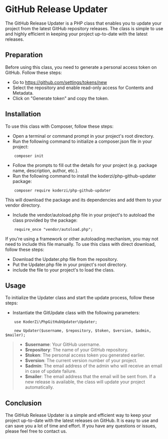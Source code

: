 # GitHub Release Updater
The GitHub Release Updater is a PHP class that enables you to update your project from the latest GitHub repository releases. The class is simple to use and highly efficient in keeping your project up-to-date with the latest releases.

## Preparation
Before using this class, you need to generate a personal access token on GitHub. Follow these steps:

- Go to https://github.com/settings/tokens/new
- Select the repository and enable read-only access for Contents and Metadata.
- Click on "Generate token" and copy the token.

## Installation
To use this class with Composer, follow these steps:
- Open a terminal or command prompt in your project's root directory.
- Run the following command to initialize a composer.json file in your project:
```
    composer init
```
- Follow the prompts to fill out the details for your project (e.g. package name, description, author, etc.).
- Run the following command to install the koderzi/php-github-updater package:
```
    composer require koderzi/php-github-updater
```
This will download the package and its dependencies and add them to your vendor directory.
- Include the vendor/autoload.php file in your project's to autoload the class provided by the package:
```
    require_once "vendor/autoload.php";
```
If you're using a framework or other autoloading mechanism, you may not need to include this file manually.
To use this class with direct download, follow these steps:
- Download the Updater.php file from the repository.
- Put the Updater.php file in your project's root directory.
- include the file to your project's to load the class.

## Usage
To initialize the Updater class and start the update process, follow these steps:
- Instantiate the GitUpdate class with the following parameters:
```
    use KoderZi\PhpGitHubUpdater\Updater;

    new Updater($username, $repository, $token, $version, $admin, $mailer);
```
>- __$username__: Your GitHub username.
>- __$repository__: The name of your GitHub repository.
>- __$token__: The personal access token you generated earlier.
>- __$version__: The current version number of your project.
>- __$admin__: The email address of the admin who will receive an email in case of update failure.
>- __$mailer__: The email address that the email will be sent from.
If a new release is available, the class will update your project automatically.

## Conclusion
The GitHub Release Updater is a simple and efficient way to keep your project up-to-date with the latest releases on GitHub. It is easy to use and can save you a lot of time and effort. If you have any questions or issues, please feel free to contact us.
